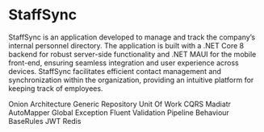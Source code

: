 # StaffSync
StaffSync is an application developed to manage and track the company’s internal personnel directory. The application is built with a .NET Core 8 backend for robust server-side functionality and .NET MAUI for the mobile front-end, ensuring seamless integration and user experience across devices. StaffSync facilitates efficient contact management and synchronization within the organization, providing an intuitive platform for keeping track of employees.

Onion Architecture
Generic Repository
Unit Of Work
CQRS
Madiatr
AutoMapper
Global Exception
Fluent Validation Pipeline Behaviour
BaseRules
JWT
Redis

